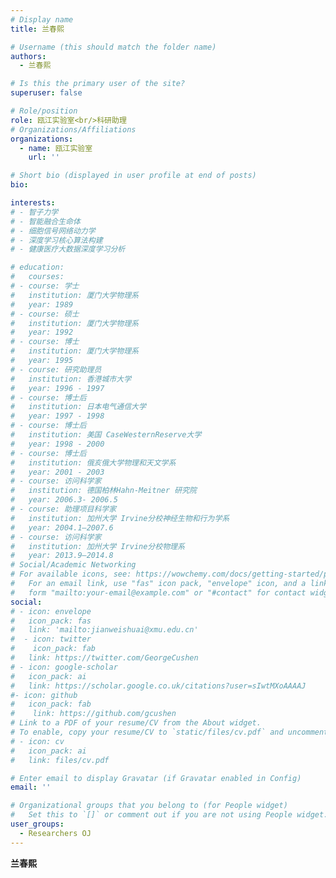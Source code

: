 ```yaml
---
# Display name
title: 兰春熙

# Username (this should match the folder name)
authors:
  - 兰春熙

# Is this the primary user of the site?
superuser: false

# Role/position
role: 瓯江实验室<br/>科研助理
# Organizations/Affiliations
organizations:
  - name: 瓯江实验室
    url: ''

# Short bio (displayed in user profile at end of posts)
bio:

interests:
# - 智子力学
# - 智能融合生命体
# - 细胞信号网络动力学
# - 深度学习核心算法构建
# - 健康医疗大数据深度学习分析

# education:
#   courses:
# - course: 学士
#   institution: 厦门大学物理系
#   year: 1989
# - course: 硕士
#   institution: 厦门大学物理系
#   year: 1992
# - course: 博士
#   institution: 厦门大学物理系
#   year: 1995    
# - course: 研究助理员
#   institution: 香港城市大学
#   year: 1996 - 1997
# - course: 博士后
#   institution: 日本电气通信大学
#   year: 1997 - 1998	
# - course: 博士后
#   institution: 美国 CaseWesternReserve大学
#   year: 1998 - 2000
# - course: 博士后
#   institution: 俄亥俄大学物理和天文学系
#   year: 2001 - 2003
# - course: 访问科学家
#   institution: 德国柏林Hahn-Meitner 研究院
#   year: 2006.3- 2006.5
# - course: 助理项目科学家
#   institution: 加州大学 Irvine分校神经生物和行为学系
#   year: 2004.1—2007.6    
# - course: 访问科学家
#   institution: 加州大学 Irvine分校物理系
#   year: 2013.9—2014.8   
# Social/Academic Networking
# For available icons, see: https://wowchemy.com/docs/getting-started/page-builder/#icons
#   For an email link, use "fas" icon pack, "envelope" icon, and a link in the
#   form "mailto:your-email@example.com" or "#contact" for contact widget.
social:
# - icon: envelope
#   icon_pack: fas
#   link: 'mailto:jianweishuai@xmu.edu.cn'
#  - icon: twitter
#    icon_pack: fab
#   link: https://twitter.com/GeorgeCushen
# - icon: google-scholar
#   icon_pack: ai
#   link: https://scholar.google.co.uk/citations?user=sIwtMXoAAAAJ
#- icon: github
#   icon_pack: fab
#    link: https://github.com/gcushen
# Link to a PDF of your resume/CV from the About widget.
# To enable, copy your resume/CV to `static/files/cv.pdf` and uncomment the lines below.
# - icon: cv
#   icon_pack: ai
#   link: files/cv.pdf

# Enter email to display Gravatar (if Gravatar enabled in Config)
email: ''

# Organizational groups that you belong to (for People widget)
#   Set this to `[]` or comment out if you are not using People widget.
user_groups:
  - Researchers OJ
---
```


**兰春熙** <br/><br/>
